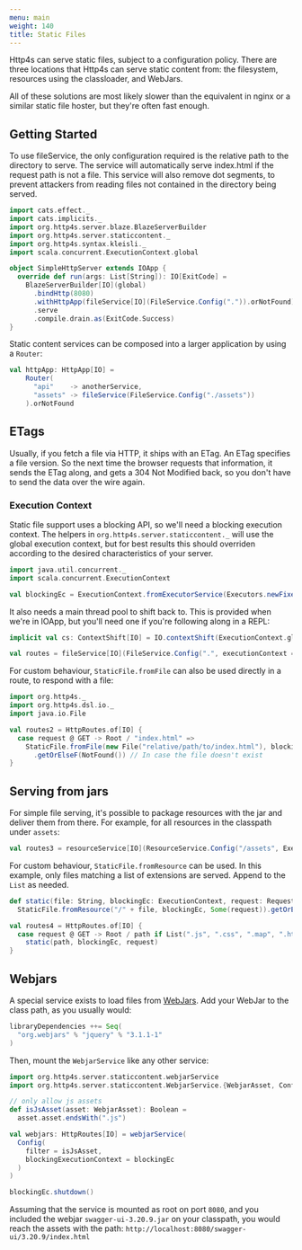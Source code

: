 ```yaml
---
menu: main
weight: 140
title: Static Files
---
```


Http4s can serve static files, subject to a configuration policy. There are three 
locations that Http4s can serve static content from: the filesystem, resources 
using the classloader, and WebJars. 

All of these solutions are most likely slower than the equivalent in nginx or a
similar static file hoster, but they're often fast enough.

## Getting Started

To use fileService, the only configuration required is the relative path to the directory to serve. 
The service will automatically serve index.html if the request path is not a file. This service will also 
remove dot segments, to prevent attackers from reading files not contained in the directory 
being served. 

```scala mdoc
import cats.effect._
import cats.implicits._
import org.http4s.server.blaze.BlazeServerBuilder
import org.http4s.server.staticcontent._
import org.http4s.syntax.kleisli._
import scala.concurrent.ExecutionContext.global

object SimpleHttpServer extends IOApp {
  override def run(args: List[String]): IO[ExitCode] =
    BlazeServerBuilder[IO](global)
      .bindHttp(8080)
      .withHttpApp(fileService[IO](FileService.Config(".")).orNotFound)
      .serve
      .compile.drain.as(ExitCode.Success)
}
```

Static content services can be composed into a larger application by using a `Router`:
```scala
val httpApp: HttpApp[IO] =
    Router(
      "api"    -> anotherService,
      "assets" -> fileService(FileService.Config("./assets"))
    ).orNotFound
```


## ETags

Usually, if you fetch a file via HTTP, it ships with an ETag. An ETag specifies
a file version. So the next time the browser requests that information, it sends
the ETag along, and gets a 304 Not Modified back, so you don't have to send the
data over the wire again.

### Execution Context

Static file support uses a blocking API, so we'll need a blocking execution
context. The helpers in `org.http4s.server.staticcontent._` will use the global execution context, but
for best results this should overriden according to the desired characteristics of your server.  

```scala mdoc:silent
import java.util.concurrent._
import scala.concurrent.ExecutionContext

val blockingEc = ExecutionContext.fromExecutorService(Executors.newFixedThreadPool(4))
```

It also needs a main thread pool to shift back to.  This is provided when
we're in IOApp, but you'll need one if you're following along in a REPL:

```scala mdoc:silent:nest
implicit val cs: ContextShift[IO] = IO.contextShift(ExecutionContext.global)
```

```scala mdoc:silent
val routes = fileService[IO](FileService.Config(".", executionContext = blockingEc))
```

For custom behaviour, `StaticFile.fromFile` can also be used directly in a route, to respond with a file:
```scala mdoc:silent
import org.http4s._
import org.http4s.dsl.io._
import java.io.File

val routes2 = HttpRoutes.of[IO] {
  case request @ GET -> Root / "index.html" =>
    StaticFile.fromFile(new File("relative/path/to/index.html"), blockingEc, Some(request))
      .getOrElseF(NotFound()) // In case the file doesn't exist
}
```

## Serving from jars

For simple file serving, it's possible to package resources with the jar and
deliver them from there. For example, for all resources in the classpath under `assets`:

```scala mdoc
val routes3 = resourceService[IO](ResourceService.Config("/assets", ExecutionContext.global))
```

For custom behaviour, `StaticFile.fromResource` can be used. In this example, 
only files matching a list of extensions are served. Append to the `List` as needed.

```scala mdoc
def static(file: String, blockingEc: ExecutionContext, request: Request[IO]) =
  StaticFile.fromResource("/" + file, blockingEc, Some(request)).getOrElseF(NotFound())

val routes4 = HttpRoutes.of[IO] {
  case request @ GET -> Root / path if List(".js", ".css", ".map", ".html", ".webm").exists(path.endsWith) =>
    static(path, blockingEc, request)
}
```

## Webjars

A special service exists to load files from [WebJars](http://www.webjars.org). Add your WebJar to the
class path, as you usually would:

```scala
libraryDependencies ++= Seq(
  "org.webjars" % "jquery" % "3.1.1-1"
)
```

Then, mount the `WebjarService` like any other service:

```scala mdoc:silent
import org.http4s.server.staticcontent.webjarService
import org.http4s.server.staticcontent.WebjarService.{WebjarAsset, Config}
```

```scala mdoc
// only allow js assets
def isJsAsset(asset: WebjarAsset): Boolean =
  asset.asset.endsWith(".js")

val webjars: HttpRoutes[IO] = webjarService(
  Config(
    filter = isJsAsset,
    blockingExecutionContext = blockingEc
  )
)
```

```scala mdoc:silent
blockingEc.shutdown()
```

Assuming that the service is mounted as root on port `8080`, and you included the webjar `swagger-ui-3.20.9.jar` on your classpath, you would reach the assets with the path: `http://localhost:8080/swagger-ui/3.20.9/index.html`

[StaticFile]: ../api/org/http4s/StaticFile$

